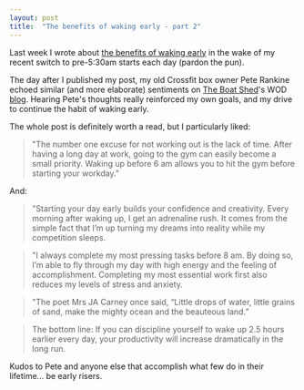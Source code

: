 ```yaml
---
layout: post
title:  "The benefits of waking early - part 2"
---
```


Last week I wrote about [the benefits of waking early](http://blog.awolski.com/the-benefits-of-waking-early/) in the wake of my recent switch to pre-5:30am starts each day (pardon the pun).

The day after I published my post, my old Crossfit box owner Pete Rankine echoed similar (and more elaborate) sentiments on [The Boat Shed](http://www.theboatshedfitness.co.uk/)'s WOD [blog](http://www.theboatshedfitness.co.uk/2015/03/19/friday-20-03-2015/). Hearing Pete's thoughts really reinforced my own goals, and my drive to continue the habit of waking early.

The whole post is definitely worth a read, but I particularly liked:

>"The number one excuse for not working out is the lack of time. After having a long day at work, going to the gym can easily become a small priority. Waking up before 6 am allows you to hit the gym before starting your workday."

And:

>"Starting your day early builds your confidence and creativity. Every morning after waking up, I get an adrenaline rush. It comes from the simple fact that I’m up turning my dreams into reality while my competition sleeps.

>"I always complete my most pressing tasks before 8 am. By doing so, I’m able to fly through my day with high energy and the feeling of accomplishment. Completing my most essential work first also reduces my levels of stress and anxiety. 

>"The poet Mrs JA Carney once said, “Little drops of water, little grains of sand, make the mighty ocean and the beauteous land.”

>The bottom line: If you can discipline yourself to wake up 2.5 hours earlier every day, your productivity will increase dramatically in the long run.

Kudos to Pete and anyone else that accomplish what few do in their lifetime... be early risers.